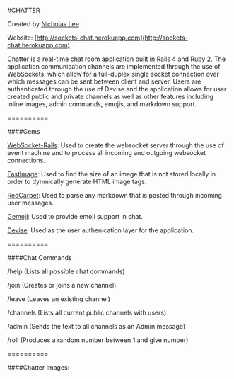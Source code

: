 #CHATTER

Created by [Nicholas Lee](https://www.linkedin.com/in/nicky)

Website: [http://sockets-chat.herokuapp.com](http://sockets-chat.herokuapp.com)

Chatter is a real-time chat room application built in Rails 4 and Ruby 2.  The application communication channels are implemented through the use of WebSockets, which allow for a full-duplex single socket connection over which messages can be sent between client and server.  Users are authenticated through the use of Devise and the application allows for user created public and private channels as well as other features including inline images, admin commands, emojis, and markdown support.

==========

####Gems

[WebSocket-Rails](https://github.com/websocket-rails): Used to create the websocket server through the use of event machine and to process all incoming and outgoing websocket connections.

[FastImage](https://github.com/sdsykes/fastimage): Used to find the size of an image that is not stored locally in order to dynmically generate HTML image tags.

[RedCarpet](https://github.com/vmg/redcarpet): Used to parse any markdown that is posted through incoming user messages.

[Gemoji](https://github.com/github/gemoji): Used to provide emoji support in chat.

[Devise](https://github.com/plataformatec/devise): Used as the user authenication layer for the application.

==========

####Chat Commands

/help (Lists all possible chat commands)

/join <channel> (Creates or joins a new channel)

/leave <channel> (Leaves an existing channel)

/channels (Lists all current public channels with users)

/admin <text> (Sends the text to all channels as an Admin message)

/roll <number> (Produces a random number between 1 and give number)

==========

####Chatter Images:
